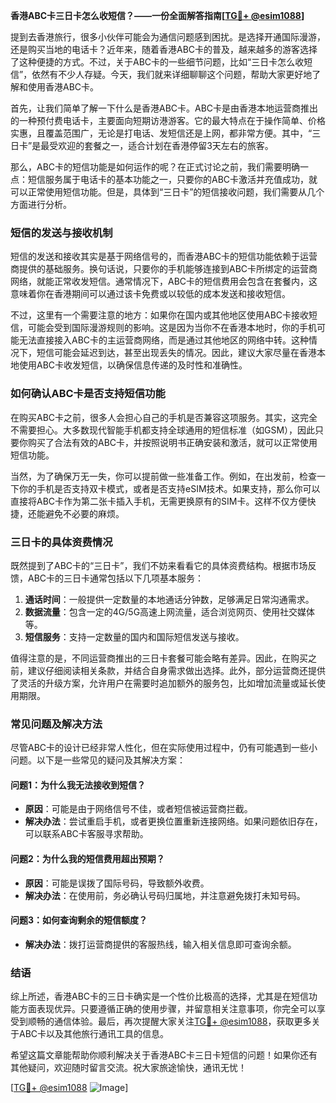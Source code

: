 **香港ABC卡三日卡怎么收短信？——一份全面解答指南[[TG💪+ @esim1088](https://t.me/s/esim1088)]**

提到去香港旅行，很多小伙伴可能会为通信问题感到困扰。是选择开通国际漫游，还是购买当地的电话卡？近年来，随着香港ABC卡的普及，越来越多的游客选择了这种便捷的方式。不过，关于ABC卡的一些细节问题，比如“三日卡怎么收短信”，依然有不少人存疑。今天，我们就来详细聊聊这个问题，帮助大家更好地了解和使用香港ABC卡。

首先，让我们简单了解一下什么是香港ABC卡。ABC卡是由香港本地运营商推出的一种预付费电话卡，主要面向短期访港游客。它的最大特点在于操作简单、价格实惠，且覆盖范围广，无论是打电话、发短信还是上网，都非常方便。其中，“三日卡”是最受欢迎的套餐之一，适合计划在香港停留3天左右的旅客。

那么，ABC卡的短信功能是如何运作的呢？在正式讨论之前，我们需要明确一点：短信服务属于电话卡的基本功能之一，只要你的ABC卡激活并充值成功，就可以正常使用短信功能。但是，具体到“三日卡”的短信接收问题，我们需要从几个方面进行分析。

### **短信的发送与接收机制**

短信的发送和接收其实是基于网络信号的，而香港ABC卡的短信功能依赖于运营商提供的基础服务。换句话说，只要你的手机能够连接到ABC卡所绑定的运营商网络，就能正常收发短信。通常情况下，ABC卡的短信费用会包含在套餐内，这意味着你在香港期间可以通过该卡免费或以较低的成本发送和接收短信。

不过，这里有一个需要注意的地方：如果你在国内或其他地区使用ABC卡接收短信，可能会受到国际漫游规则的影响。这是因为当你不在香港本地时，你的手机可能无法直接接入ABC卡的主运营商网络，而是通过其他地区的网络中转。这种情况下，短信可能会延迟到达，甚至出现丢失的情况。因此，建议大家尽量在香港本地使用ABC卡收发短信，以确保信息传递的及时性和准确性。

### **如何确认ABC卡是否支持短信功能**

在购买ABC卡之前，很多人会担心自己的手机是否兼容这项服务。其实，这完全不需要担心。大多数现代智能手机都支持全球通用的短信标准（如GSM），因此只要你购买了合法有效的ABC卡，并按照说明书正确安装和激活，就可以正常使用短信功能。

当然，为了确保万无一失，你可以提前做一些准备工作。例如，在出发前，检查一下你的手机是否支持双卡模式，或者是否支持eSIM技术。如果支持，那么你可以直接将ABC卡作为第二张卡插入手机，无需更换原有的SIM卡。这样不仅方便快捷，还能避免不必要的麻烦。

### **三日卡的具体资费情况**

既然提到了ABC卡的“三日卡”，我们不妨来看看它的具体资费结构。根据市场反馈，ABC卡的三日卡通常包括以下几项基本服务：

1. **通话时间**：一般提供一定数量的本地通话分钟数，足够满足日常沟通需求。
2. **数据流量**：包含一定的4G/5G高速上网流量，适合浏览网页、使用社交媒体等。
3. **短信服务**：支持一定数量的国内和国际短信发送与接收。

值得注意的是，不同运营商推出的三日卡套餐可能会略有差异。因此，在购买之前，建议仔细阅读相关条款，并结合自身需求做出选择。此外，部分运营商还提供了灵活的升级方案，允许用户在需要时追加额外的服务包，比如增加流量或延长使用期限。

### **常见问题及解决方法**

尽管ABC卡的设计已经非常人性化，但在实际使用过程中，仍有可能遇到一些小问题。以下是一些常见的疑问及其解决方案：

#### **问题1：为什么我无法接收到短信？**
- **原因**：可能是由于网络信号不佳，或者短信被运营商拦截。
- **解决办法**：尝试重启手机，或者更换位置重新连接网络。如果问题依旧存在，可以联系ABC卡客服寻求帮助。

#### **问题2：为什么我的短信费用超出预期？**
- **原因**：可能是误拨了国际号码，导致额外收费。
- **解决办法**：在使用前，务必确认号码归属地，并注意避免拨打未知号码。

#### **问题3：如何查询剩余的短信额度？**
- **解决办法**：拨打运营商提供的客服热线，输入相关信息即可查询余额。

### **结语**

综上所述，香港ABC卡的三日卡确实是一个性价比极高的选择，尤其是在短信功能方面表现优异。只要遵循正确的使用步骤，并留意相关注意事项，你完全可以享受到顺畅的通信体验。最后，再次提醒大家关注[TG💪+ @esim1088](https://t.me/s/esim1088)，获取更多关于ABC卡以及其他旅行通讯工具的信息。

希望这篇文章能帮助你顺利解决关于香港ABC卡三日卡短信的问题！如果你还有其他疑问，欢迎随时留言交流。祝大家旅途愉快，通讯无忧！

[[TG💪+ @esim1088](https://t.me/s/esim1088) ![Image](https://i.postimg.cc/4NQfJmqS/Snipaste-2025-05-13-00-14-12.png)]
